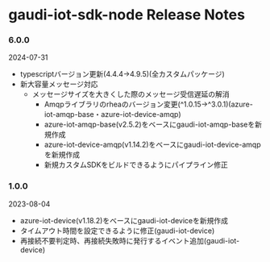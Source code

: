 # gaudi-iot-sdk-node Release Notes

### 6.0.0

2024-07-31

* typescriptバージョン更新(4.4.4→4.9.5)(全カスタムパッケージ)
* 新大容量メッセージ対応
    * メッセージサイズを大きくした際のメッセージ受信遅延の解消
        * Amqpライブラリのrheaのバージョン変更(\^1.0.15→\^3.0.1)(azure-iot-amqp-base・azure-iot-device-amqp)
        * azure-iot-amqp-base(v2.5.2)をベースにgaudi-iot-amqp-baseを新規作成
        * azure-iot-device-amqp(v1.14.2)をベースにgaudi-iot-device-amqpを新規作成
        * 新規カスタムSDKをビルドできるようにパイプライン修正

### 1.0.0

2023-08-04

* azure-iot-device(v1.18.2)をベースにgaudi-iot-deviceを新規作成
* タイムアウト時間を設定できるように修正(gaudi-iot-device)
* 再接続不要判定時、再接続失敗時に発行するイベント追加(gaudi-iot-device)
